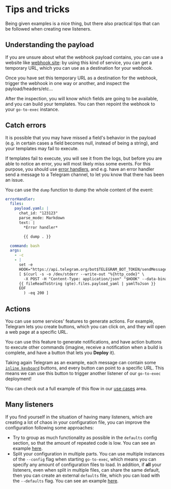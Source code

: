 # Tips and tricks

Being given examples is a nice thing, but there also practical tips that can be followed when creating new listeners.

## Understanding the payload

If you are unsure about what the webhook payload contains, you can use a website
like [webhook.site](https://webhook.site): by using this kind of service, you can get a temporary URL, which you can use
as a destination for your webhook.

Once you have set this temporary URL as a destination for the webhook, trigger the webhook in one way or another, and
inspect the payload/headers/etc…

After the inspection, you will know which fields are going to be available, and you can build your templates. You can
then repoint the webhook to your `go-to-exec` instance.

## Catch errors

It is possible that you may have missed a field's behavior in the payload (e.g. in certain cases a field becomes null,
instead of being a string), and your templates may fail to execute.

If templates fail to execute, you will see it from the logs, but before you are able to notice an error, you will most
likely miss some events. For this purpose, you should use [error handlers](/#error-handling), and e.g. have an error
handler send a message to a Telegram channel, to let you know that there has been an issue.

You can use the `dump` function to dump the whole content of the event:

```yaml
errorHandler:
  files:
    payload.yaml: |
      chat_id: "123123"
      parse_mode: Markdown
      text: |
        *Error handler*

        {{ dump . }}

  command: bash
  args:
    - -c
    - |
      set -e
      HOOK="https://api.telegram.org/bot$TELEGRAM_BOT_TOKEN/sendMessage"
      [ $(curl -s -o /dev/stderr --write-out "%{http_code}" \
        -X POST -H "Content-Type: application/json" "$HOOK" --data-binary @- << EOF
      {{ fileReadToString (gte).files.payload_yaml | yamlToJson }}
      EOF
        ) -eq 200 ]
```

## Actions

You can use some services' features to generate actions. For example, Telegram lets you create buttons, which you can
click on, and they will open a web page at a specific URL.

You can use this feature to generate notifications, and have action buttons to execute other commands (imagine, receive
a notification when a build is complete, and have a button that lets you **Deploy** it).

Taking again Telegram as an example, each message can contain
some [`inline keyboard`](https://core.telegram.org/bots/api#inlinekeyboardbutton) buttons, and every button can point to
a specific URL. This means we can use this button to trigger another listener of our `go-to-exec` deployment!

You can check out a full example of this flow in our [use cases](/use-cases#telegram-message-action-button) area.

## Many listeners

If you find yourself in the situation of having many listeners, which are creating a lot of chaos in your configuration
file, you can improve the configuration following some approaches:

* Try to group as much functionality as possible in the `defaults` config section, so that the amount of repeated code
  is low. You can see an example [here](/use-cases#telegram-message-common-vars).
* Split your configuration in multiple parts. You can use multiple instances of the `--config` flag when
  starting `go-to-exec`, which means you can specify any amount of configuration files to load. In addition, if **all**
  your listeners, even when split in multiple files, can share the same default, then you can create an
  external `defaults` file, which you can load with the `--defaults` flag. You can see an
  example [here](/use-cases#multi-part-configuration).

